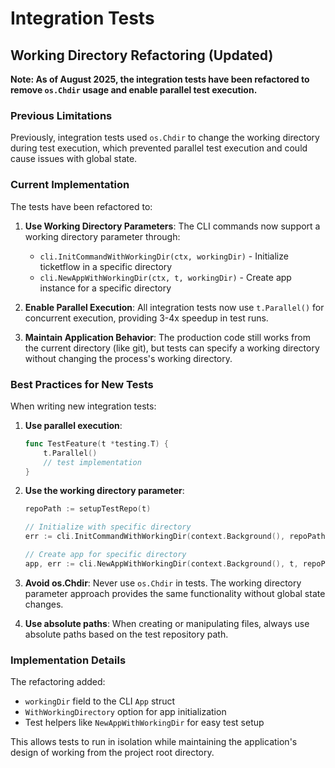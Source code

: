 # Integration Tests

## Working Directory Refactoring (Updated)

**Note: As of August 2025, the integration tests have been refactored to remove `os.Chdir` usage and enable parallel test execution.**

### Previous Limitations

Previously, integration tests used `os.Chdir` to change the working directory during test execution, which prevented parallel test execution and could cause issues with global state.

### Current Implementation

The tests have been refactored to:

1. **Use Working Directory Parameters**: The CLI commands now support a working directory parameter through:
   - `cli.InitCommandWithWorkingDir(ctx, workingDir)` - Initialize ticketflow in a specific directory
   - `cli.NewAppWithWorkingDir(ctx, t, workingDir)` - Create app instance for a specific directory

2. **Enable Parallel Execution**: All integration tests now use `t.Parallel()` for concurrent execution, providing 3-4x speedup in test runs.

3. **Maintain Application Behavior**: The production code still works from the current directory (like git), but tests can specify a working directory without changing the process's working directory.

### Best Practices for New Tests

When writing new integration tests:

1. **Use parallel execution**:
   ```go
   func TestFeature(t *testing.T) {
       t.Parallel()
       // test implementation
   }
   ```

2. **Use the working directory parameter**:
   ```go
   repoPath := setupTestRepo(t)
   
   // Initialize with specific directory
   err := cli.InitCommandWithWorkingDir(context.Background(), repoPath)
   
   // Create app for specific directory
   app, err := cli.NewAppWithWorkingDir(context.Background(), t, repoPath)
   ```

3. **Avoid os.Chdir**: Never use `os.Chdir` in tests. The working directory parameter approach provides the same functionality without global state changes.

4. **Use absolute paths**: When creating or manipulating files, always use absolute paths based on the test repository path.

### Implementation Details

The refactoring added:
- `workingDir` field to the CLI `App` struct
- `WithWorkingDirectory` option for app initialization
- Test helpers like `NewAppWithWorkingDir` for easy test setup

This allows tests to run in isolation while maintaining the application's design of working from the project root directory.